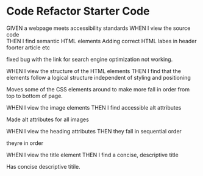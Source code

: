 # Code Refactor Starter Code


GIVEN a webpage meets accessibility standards
WHEN I view the source code  
THEN I find semantic HTML elements
Adding correct HTML labes in header foorter article etc

fixed bug with the link for search engine optimization not working. 


WHEN I view the structure of the HTML elements
THEN I find that the elements follow a logical structure independent of styling and positioning

Moves some of the CSS elements around to make more fall in order from top to bottom of page. 


WHEN I view the image elements
THEN I find accessible alt attributes

Made alt attributes for all images

WHEN I view the heading attributes
THEN they fall in sequential order

theyre in order

WHEN I view the title element
THEN I find a concise, descriptive title

Has concise descriptive titile. 